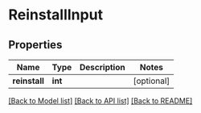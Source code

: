 # ReinstallInput

## Properties
Name | Type | Description | Notes
------------ | ------------- | ------------- | -------------
**reinstall** | **int** |  | [optional] 

[[Back to Model list]](../README.md#documentation-for-models) [[Back to API list]](../README.md#documentation-for-api-endpoints) [[Back to README]](../README.md)


